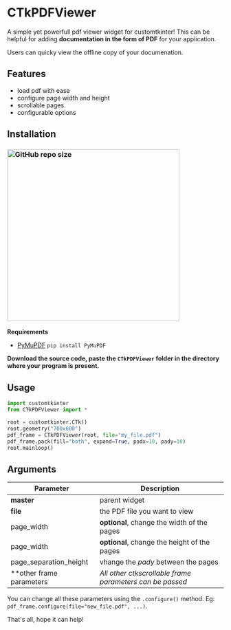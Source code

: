 # CTkPDFViewer
A simple yet powerfull pdf viewer widget for customtkinter! This can be helpful for adding **documentation in the form of PDF** for your application. 

Users can quicky view the offline copy of your documenation.

## Features
- load pdf with ease
- configure page width and height
- scrollable pages
- configurable options

## Installation
### [<img alt="GitHub repo size" src="https://img.shields.io/github/repo-size/Akascape/CTkPDFViewer?&color=white&label=Download%20Source%20Code&logo=Python&logoColor=yellow&style=for-the-badge"  width="400">](https://github.com/Akascape/CTkPDFViewer/archive/refs/heads/main.zip)

**Requirements**
- [PyMuPDF](https://pypi.org/project/PyMuPDF/) `pip install PyMuPDF`

**Download the source code, paste the `CTkPDFViewer` folder in the directory where your program is present.**

## Usage
```python
import customtkinter
from CTkPDFViewer import *

root = customtkinter.CTk()
root.geometry("700x600")
pdf_frame = CTkPDFViewer(root, file="my_file.pdf")
pdf_frame.pack(fill="both", expand=True, padx=10, pady=10)
root.mainloop()
```

## Arguments
| Parameter | Description |
|-----------| ------------|
| **master** | parent widget  |
| **file** | the PDF file you want to view |
| page_width | **optional**, change the width of the pages |
| page_width | **optional**, change the height of the pages |
| page_separation_height | vhange the _pady_ between the pages |
| **other frame parameters | _All other ctkscrollable frame parameters can be passed_ |

You can change all these parameters using the `.configure()` method. Eg: `pdf_frame.configure(file="new_file.pdf", ...)`.

That's all, hope it can help!
